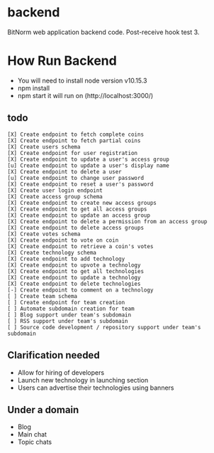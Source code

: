 # backend

BitNorm web application backend code.
Post-receive hook test 3.
# How Run Backend 

- You will need to install node version v10.15.3 
- npm install
- npm start it will run on (http://localhost:3000/)
## todo
```
[X] Create endpoint to fetch complete coins
[X] Create endpoint to fetch partial coins
[X] Create users schema
[X] Create endpoint for user registration
[X] Create endpoint to update a user's access group
[u] Create endpoint to update a user's display name
[X] Create endpoint to delete a user
[u] Create endpoint to change user password
[X] Create endpoint to reset a user's password
[X] Create user login endpoint
[X] Create access group schema
[X] Create endpoint to create new access groups
[X] Create endpoint to get all access groups
[X] Create endpoint to update an access group
[X] Create endpoint to delete a permission from an access group
[X] Create endpoint to delete access groups
[X] Create votes schema
[X] Create endpoint to vote on coin
[X] Create endpoint to retrieve a coin's votes
[X] Create technology schema
[X] Create endpoint to add technology
[X] Create endpoint to upvote a technology
[X] Create endpoint to get all technologies
[X] Create endpoint to update a technology
[X] Create endpoint to delete technologies
[-] Create endpoint to comment on a technology
[ ] Create team schema
[ ] Create endpoint for team creation
[ ] Automate subdomain creation for team
[ ] Blog support under team's subdomain
[ ] RSS support under team's subdomain
[ ] Source code development / repository support under team's subdomain
```
## Clarification needed

-   Allow for hiring of developers
-   Launch new technology in launching section
-   Users can advertise their technologies using banners

## Under a domain

-   Blog
-   Main chat
-   Topic chats
